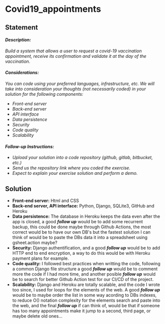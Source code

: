 # Covid19_appointments



## Statement

#### *Description:*
*Build a system that allows a user to request a covid-19 vaccination appointment, receive its confirmation and validate it at the day of the vaccination.*

#### *Considerations:*
*You can code using your preferred languages, infrastructure, etc.*
*We will take into consideration your thoughts (not necessarily coded) in your solution for the following components:*
- *Front-end server*
- *Back-end server*
- *API interface*
- *Data persistence*
- *Security*
- *Code quality*
- *Scalability*

#### *Follow-up Instructions:*
- *Upload your solution into a code repository (github, gitlab, bitbucket, etc.)*
- *Send us the repository link where you coded the exercise.*
- *Expect to explain your exercise solution and perform a demo.*




## Solution
- **Front-end server:**  Html and CSS
- **Back-end server, API interface:** Python, Django, SQLite3, GitHub and Heroku
- **Data persistence:** The database in Heroku keeps the data even after the app is closed, a good ***follow up*** would be to add some recurrent backup, this could be done maybe through Github Actions, the most correct would be to have our own DB's but the fastest solution I can think of would be to paste the DBs data it into a spreadsheet using gsheet.action maybe?
- **Security:** Django authentification, and a good ***follow up*** would be to add HTTP end to end encryption, a way to do this would be with Heroku payment plans for example.
- **Code quality:** I followed best practices when writting the code, following a common Django file structure a good ***follow up*** would be to comment more the code if I had more time, and another posible ***follow up*** would be to search for better Github Action test for our CI/CD of the project.
- **Scalability:** Django and Heroku are totally scalable, and the code I wrote too since, I used for loops for the elements of the web. A good ***follow up*** would be to maybe order the list in some way acording to DBs indexes, to reduce O() notation complexity for the elements search and paste into the web, and the final ***follow up*** if can think of, would be that if someone has too many appointments make it jump to a second, third page, or maybe delete old ones...
